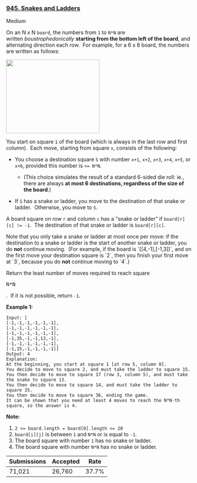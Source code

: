 ### [945. Snakes and Ladders](https://leetcode.com/problems/snakes-and-ladders/)

Medium

On an N x N `` board ``, the numbers from `` 1 `` to `` N*N `` are written _boustrophedonically_ __starting from the bottom left of the board__, and alternating direction each row.  For example, for a 6 x 6 board, the numbers are written as follows:

<img alt="" src="https://assets.leetcode.com/uploads/2018/09/23/snakes.png" style="width: 254px; height: 200px;"/>


You start on square `` 1 `` of the board (which is always in the last row and first column).  Each move, starting from square `` x ``, consists of the following:

*   You choose a destination square `` S `` with number `` x+1 ``, `` x+2 ``, `` x+3 ``, `` x+4 ``, `` x+5 ``, or `` x+6 ``, provided this number is `` <= N*N ``.

	
    
    *   (This choice simulates the result of a standard 6-sided die roll: ie., there are always __at most 6 destinations, regardless of the size of the board__.)
    
    
    
*   If `` S `` has a snake or ladder, you move to the destination of that snake or ladder.  Otherwise, you move to `` S ``.

A board square on row `` r `` and column `` c `` has a "snake or ladder" if `` board[r][c] != -1 ``.  The destination of that snake or ladder is `` board[r][c] ``.

Note that you only take a snake or ladder at most once per move: if the destination to a snake or ladder is the start of another snake or ladder, you do __not__ continue moving.  (For example, if the board is \`\[\[4,-1\],\[-1,3\]\]\`, and on the first move your destination square is \`2\`, then you finish your first move at \`3\`, because you do __not__ continue moving to \`4\`.)

Return the least number of moves required to reach square 

<font face="monospace">N*N</font>

.  If it is not possible, return `` -1 ``.

__Example 1:__

```
Input: [
[-1,-1,-1,-1,-1,-1],
[-1,-1,-1,-1,-1,-1],
[-1,-1,-1,-1,-1,-1],
[-1,35,-1,-1,13,-1],
[-1,-1,-1,-1,-1,-1],
[-1,15,-1,-1,-1,-1]]
Output: 4
Explanation: 
At the beginning, you start at square 1 [at row 5, column 0].
You decide to move to square 2, and must take the ladder to square 15.
You then decide to move to square 17 (row 3, column 5), and must take the snake to square 13.
You then decide to move to square 14, and must take the ladder to square 35.
You then decide to move to square 36, ending the game.
It can be shown that you need at least 4 moves to reach the N*N-th square, so the answer is 4.
```

__Note:__

1.   `` 2 <= board.length = board[0].length <= 20 ``
2.   `` board[i][j] `` is between `` 1 `` and `` N*N `` or is equal to `` -1 ``.
3.   The board square with number `` 1 `` has no snake or ladder.
4.   The board square with number `` N*N `` has no snake or ladder.

| Submissions    | Accepted     | Rate   |
| -------------- | ------------ | ------ |
| 71,021 | 26,760 | 37.7% |
